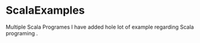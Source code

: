 # ScalaExamples
Multiple Scala Programes
I have added hole lot of example regarding Scala programing .
